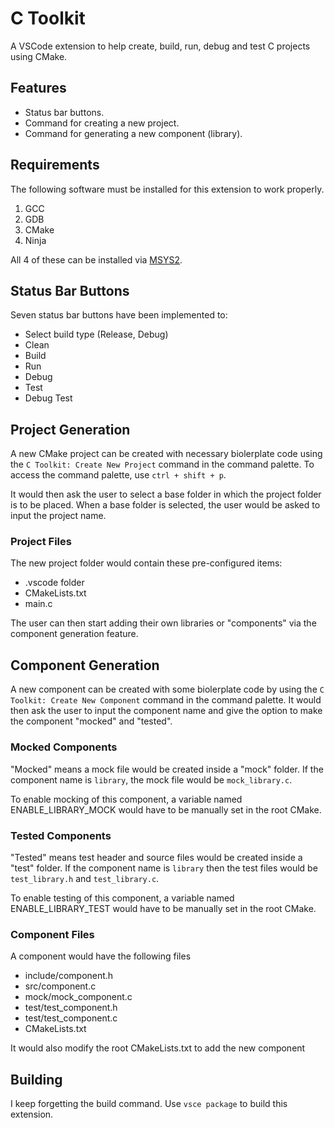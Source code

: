 # C Toolkit

A VSCode extension to help create, build, run, debug and test C projects
using CMake.

## Features

- Status bar buttons.
- Command for creating a new project.
- Command for generating a new component (library).

## Requirements

The following software must be installed for this extension to work properly.

1. GCC
2. GDB
3. CMake
4. Ninja

All 4 of these can be installed via [MSYS2](https://www.msys2.org/).

## Status Bar Buttons

Seven status bar buttons have been implemented to:

- Select build type (Release, Debug)
- Clean
- Build
- Run
- Debug
- Test
- Debug Test

## Project Generation
A new CMake project can be created with necessary biolerplate code using
the `C Toolkit: Create New Project` command in the command palette. To
access the command palette, use `ctrl + shift + p`.

It would then ask the user to select a base folder in which the project
folder is to be placed. When a base folder is selected, the user would be
asked to input the project name. 

### Project Files
The new project folder would contain these pre-configured items:
- .vscode folder
- CMakeLists.txt
- main.c

The user can then start adding their own libraries or "components" via the
component generation feature.

## Component Generation

A new component can be created with some biolerplate code by using the
`C Toolkit: Create New Component` command in the command palette. It 
would then ask the user to input the component name and give the option
to make the component "mocked" and "tested". 

### Mocked Components
"Mocked" means a mock file would be created inside a "mock" folder. If 
the component name is `library`, the mock file would be `mock_library.c`.

To enable mocking of this component, a variable named ENABLE_LIBRARY_MOCK
would have to be manually set in the root CMake.

### Tested Components
"Tested" means test header and source files would be created inside
a "test" folder. If the component name is `library` then the test files
would be `test_library.h` and `test_library.c`.

To enable testing of this component, a variable named ENABLE_LIBRARY_TEST
would have to be manually set in the root CMake.

### Component Files
A component would have the following files
- include/component.h
- src/component.c
- mock/mock_component.c
- test/test_component.h
- test/test_component.c
- CMakeLists.txt

It would also modify the root CMakeLists.txt to add the new component

## Building
I keep forgetting the build command. Use `vsce package` to build this
extension.